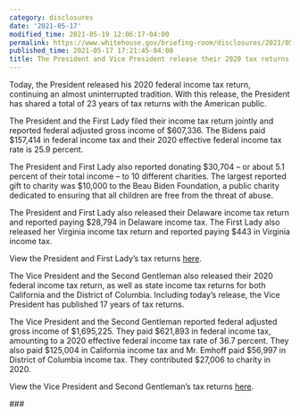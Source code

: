 ```yaml
---
category: disclosures
date: '2021-05-17'
modified_time: 2021-05-19 12:06:17-04:00
permalink: https://www.whitehouse.gov/briefing-room/disclosures/2021/05/17/the-president-and-vice-president-release-their-2020-tax-returns/
published_time: 2021-05-17 17:21:45-04:00
title: The President and Vice President release their 2020 tax returns
---
```

 
Today, the President released his 2020 federal income tax return,
continuing an almost uninterrupted tradition. With this release, the
President has shared a total of 23 years of tax returns with the
American public. 

The President and the First Lady filed their income tax return jointly
and reported federal adjusted gross income of $607,336. The Bidens paid
$157,414 in federal income tax and their 2020 effective federal income
tax rate is 25.9 percent.

The President and First Lady also reported donating $30,704 – or about
5.1 percent of their total income – to 10 different charities. The
largest reported gift to charity was $10,000 to the Beau Biden
Foundation, a public charity dedicated to ensuring that all children are
free from the threat of abuse.

The President and First Lady also released their Delaware income tax
return and reported paying $28,794 in Delaware income tax. The First
Lady also released her Virginia income tax return and reported paying
$443 in Virginia income tax.

View the President and First Lady’s tax returns
[here](https://www.whitehouse.gov/wp-content/uploads/2021/05/2021.05.17-POTUS-Redacted-2020-Federal-and-State-Returns.pdf).

The Vice President and the Second Gentleman also released their 2020
federal income tax return, as well as state income tax returns for both
California and the District of Columbia. Including today’s release, the
Vice President has published 17 years of tax returns. 

The Vice President and the Second Gentleman reported federal adjusted
gross income of $1,695,225. They paid $621,893 in federal income tax,
amounting to a 2020 effective federal income tax rate of 36.7 percent.
They also paid $125,004 in California income tax and Mr. Emhoff paid
$56,997 in District of Columbia income tax. They contributed $27,006 to
charity in 2020.

View the Vice President and Second Gentleman’s tax returns
[here](https://www.whitehouse.gov/wp-content/uploads/2021/05/2021.05.17-VPOTUS-Redacted-2020-Federal-and-State-Returns.pdf).

\###

